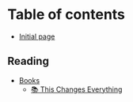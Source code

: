 # Table of contents

* [Initial page](README.md)

## Reading

* [Books](reading/books/README.md)
  * [📚 This Changes Everything](reading/books/this-changes-everything.md)

